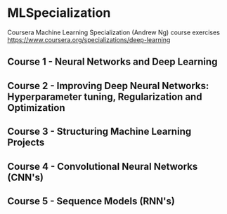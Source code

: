# MLSpecialization
Coursera Machine Learning Specialization (Andrew Ng) course exercises
https://www.coursera.org/specializations/deep-learning

## Course 1 - Neural Networks and Deep Learning

## Course 2 - Improving Deep Neural Networks: Hyperparameter tuning, Regularization and Optimization

## Course 3 - Structuring Machine Learning Projects

## Course 4 - Convolutional Neural Networks (CNN's)

## Course 5 - Sequence Models (RNN's)
